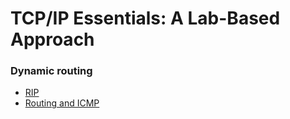 # TCP/IP Essentials: A Lab-Based Approach

### Dynamic routing

* [RIP](rip)
* [Routing and ICMP](icmp)
